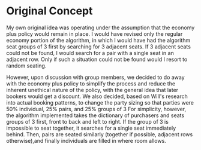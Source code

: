 # Original Concept

My own original idea was operating under the assumption that the economy plus policy 
would remain in place. I would have revised only the regular economy portion of the algorithm,
in which I would have had the algorithm seat groups of 3 first by searching for 3 adjacent seats.
If 3 adjacent seats could not be found, I would search for a pair with a single seat in an
adjacent row. Only if such a situation could not be found would I resort to random seating.

However, upon discussion with group members, we decided to do away with the economy plus policy
to simplify the process and reduce the inherent unethical nature of the policy, with the 
general idea that later bookers would get a discount. We also decided, based on Will's
research into actual booking patterns, to change the party sizing so that parties were 50% 
individual, 25% pairs, and 25% groups of 3 For simplicity, however, the algorithm
implemented takes the dictionary of purchasers and seats groups of 3 first, front to back
and left to right. If the group of 3 is impossible to seat together, it searches for a single
seat immediately behind. Then, pairs are seated similarly (together if possible, adjacent rows
otherwise),and finally individuals are filled in where room allows.
